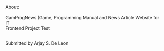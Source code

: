 About:</br>
</br>
GamProgNews (Game, Programming Manual and News Article Website for IT</br>
Frontend Project Test</br></br>

Submitted by Arjay S. De Leon